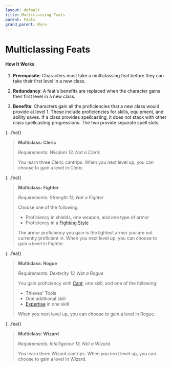 ```yaml
---
layout: default
title: Multiclassing Feats
parent: Feats
grand_parent: More
---
```


# Multiclassing Feats

#### How It Works

1. **Prerequisite**: Characters must take a multiclassing feat before they can take their first level in a new class.

2. **Redundancy**: A feat's benefits are replaced when the character gains their first level in a new class.

3. **Benefits**: Characters gain all the proficiencies that a new class would provide at level 1. These include proficiencies for skills, equipment, and ability saves. If a class provides spellcasting, it does not stack with other class spellcasting progressions. The two provide separate spell slots.

{: .feat}
> **Multiclass: Cleric**
>
> *Requirements: Wisdom 13, Not a Cleric*
> 
> You learn three Cleric cantrips. When you next level up, you can choose to gain a level in Cleric. 

{: .feat}
> **Multiclass: Fighter**
>
> *Requirements: Strength 13, Not a Fighter*
> 
> Choose one of the following:
> 
> * Proficiency in shields, one weapon, and one type of armor
> * Proficiency in a [Fighting Style](../classes/fighter#fighting-style)
> 
> The armor proficiency you gain is the lightest armor you are not currently proficient in. When you next level up, you can choose to gain a level in Fighter.

{: .feat}
> **Multiclass: Rogue**
>
> *Requirements: Dexterity 13, Not a Rogue*
> 
> You gain proficiency with [Cant](../../more/cant), one skill, and one of the following:
> 
> * Thieves' Tools
> * One additional skill
> * [Expertise](../classes/rogue#expertise) in one skill
>
> When you next level up, you can choose to gain a level in Rogue. 

{: .feat}
> **Multiclass: Wizard**
>
> *Requirements: Intelligence 13, Not a Wizard*
> 
> You learn three Wizard cantrips. When you next level up, you can choose to gain a level in Wizard. 